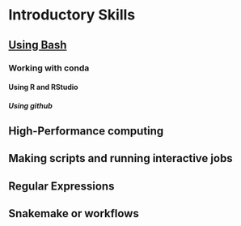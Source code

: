 # Introductory Skills
## [Using Bash](https://github.com/mlbendall/telescope_tutorial/wiki/Unix-Bootcamp)
### Working with conda
#### Using R and RStudio
##### Using github
## High-Performance computing
## Making scripts and running interactive jobs
## Regular Expressions
## Snakemake or workflows
